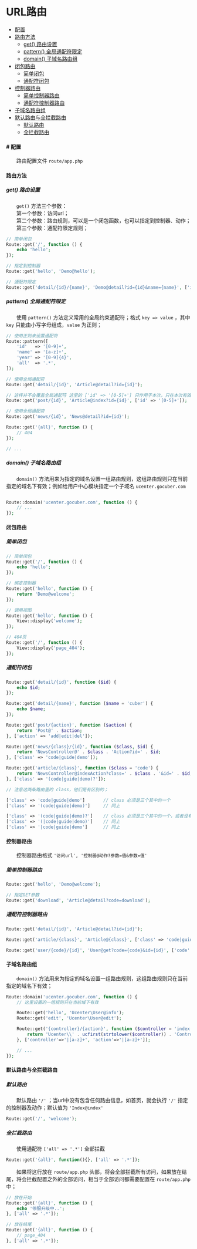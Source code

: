 # URL路由

- [配置](#config)
- [路由方法](#func)
    - [get() 路由设置](#get)
    - [pattern() 全局通配符限定](#pattern)
    - [domain() 子域名路由组](#domain)
- [闭包路由](#closure)
    - [简单闭包](#closurebase)
    - [通配符闭包](#closurepattern)
- [控制器路由](#controller)
    - [简单控制器路由](#controllerbase)
    - [通配符控制器路由](#controllerpattern)
- [子域名路由组](#groupdomain)
- [默认路由与全拦截路由](#defaultall)
    - [默认路由](#default)
    - [全拦截路由](#all)


#### <a name="config">#</a> 配置

　　路由配置文件 `route/app.php`


#### <a name="func">路由方法</a>

##### <a name="get">get() 路由设置</a>


　　`get()` 方法三个参数：<br />
　　第一个参数：访问url；<br />
　　第二个参数：路由规则，可以是一个闭包函数，也可以指定到控制器、动作；<br />
　　第三个参数：通配符限定规则；


```php
// 简单闭包
Route::get('/', function () {
    echo 'hello';
});

// 指定到控制器
Route::get('hello', 'Demo@hello');

// 通配符限定
Route::get('detail/{id}/{name}', 'Demo@detail?id={id}&name={name}', ['id' => '[0-9]+', 'name' => '[a-z]+']);
```


##### <a name="pattern">pattern() 全局通配符限定</a>

　　使用 `pattern()` 方法定义常用的全局约束通配符；格式 `key => value` ，其中 `key` 只能由小写字母组成，`value` 为正则；

```php
// 使用正则来设置通配符
Route::pattern([
    'id'   => '[0-9]+',
    'name' => '[a-z]+',
    'year' => '[0-9]{4}',
    'all'  => '.*',
]);

// 使用全局通配符
Route::get('detail/{id}', 'Article@detail?id={id}');

// 这样并不会覆盖全局通配符 这里的 ['id' => '[0-5]+'] 只作用于本次，只在本次有效
Route::get('post/{id}', 'Article@index?id={id}', ['id' => '[0-5]+']);

// 使用全局通配符
Route::get('news/{id}', 'News@detail?id={id}');

Route::get('{all}', function () {
    // 404
});

// ...
```


##### <a name="domain">domain() 子域名路由组</a>

　　`domain()` 方法用来为指定的域名设置一组路由规则，这组路由规则只在当前指定的域名下有效；例如给用户中心模块指定一个子域名 `ucenter.gocuber.com`

```php

Route::domain('ucenter.gocuber.com', function () {
    // ...
});

```

#### <a name="closure">闭包路由</a>
##### <a name="closurebase">简单闭包</a>

```php
// 简单闭包
Route::get('/', function () {
    echo 'hello';
});

// 绑定控制器
Route::get('hello', function () {
    return 'Demo@welcome';
});

// 调用视图
Route::get('hello', function () {
    View::display('welcome');
});

// 404页
Route::get('/', function () {
    View::display('page_404');
});
```

##### <a name="closurepattern">通配符闭包</a>

```php
Route::get('detail/{id}', function ($id) {
    echo $id;
});

Route::get('detail/{name}', function ($name = 'cuber') {
    echo $name;
});

Route::get('post/{action}', function ($action) {
    return 'Post@' . $action;
}, ['action' => 'add|edit|del']);

Route::get('news/{class}/{id}', function ($class, $id) {
    return 'NewsController@' . $class . 'Action?id=' . $id;
}, ['class' => 'code|guide|demo']);

Route::get('article/{class}', function ($class = 'code') {
    return 'NewsController@indexAction?class=' . $class . '&id=' . $id;
}, ['class' => '(code|guide|demo)?']);

// 注意这两条路由里的 class，他们是有区别的；

['class' => 'code|guide|demo']       // class 必须是三个其中的一个
['class' => '(code|guide|demo)']     // 同上

['class' => '(code|guide|demo)?']    // class 必须是三个其中的一个，或者没有
['class' => '(|code|guide|demo)']    // 同上
['class' => '|code|guide|demo']      // 同上
```


#### <a name="#controller">控制器路由</a>


　　控制器路由格式 `'访问url', '控制器@动作?参数=值&参数=值'`<br />


##### <a name="#controllerbase">简单控制器路由</a>

```php
Route::get('hello', 'Demo@welcome');

// 指定GET参数
Route::get('download', 'Article@detail?code=download');
```

##### <a name="#controllerpattern">通配符控制器路由</a>

```php
Route::get('detail/{id}', 'Article@detail?id={id}');

Route::get('article/{class}', 'Article@{class}', ['class' => 'code|guide|demo']);

Route::get('user/{code}/{id}', 'User@get?code={code}&id={id}', ['code' => '[a-z]+']);
```


#### <a name="groupdomain">子域名路由组</a>

　　`domain()` 方法用来为指定的域名设置一组路由规则，这组路由规则只在当前指定的域名下有效；

```php
Route::domain('ucenter.gocuber.com', function () {
    // 这里设置的一组规则只在当前域下有效

    Route::get('hello', 'Ucenter\User@info');
    Route::get('edit', 'Ucenter\User@edit');

    Route::get('{controller}/{action}', function ($controller = 'index', $action = 'index') {
        return 'Ucenter\\' . ucfirst(strtolower($controller)) . 'Controller@' . strtolower($action) . 'Action';
    }, ['controller'=>'|[a-z]+', 'action'=>'|[a-z]+']);

    // ...
});
```


#### <a name="defaultall">默认路由与全拦截路由</a>

##### <a name="default">默认路由</a>

　　默认路由 `'/'` ；当url中没有包含任何路由信息，如首页，就会执行 `'/'` 指定的控制器及动作；默认值为 `'Index@index'`

```php
Route::get('/', 'welcome');
```

##### <a name="all">全拦截路由</a>

　　使用通配符 `['all' => '.*']` 全部拦截

```php
Route::get('{all}', function(){}, ['all' => '.*']);
```

　　如果将这行放在 `route/app.php` 头部，将会全部拦截所有访问，如果放在结尾，将会拦截配置之外的全部访问，相当于全部访问都需要配置在 `route/app.php` 中；

```php
// 放在开始
Route::get('{all}', function () {
    echo '停服升级中..';
}, ['all' => '.*']);

// 放在结尾
Route::get('{all}', function () {
    // page_404
}, ['all' => '.*']);
```
